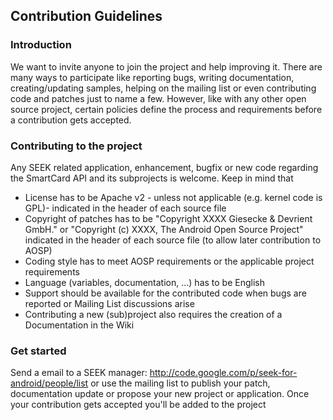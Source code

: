 ## Contribution Guidelines ##

### Introduction ###
We want to invite anyone to join the project and help improving it. There are many ways to participate like reporting bugs, writing documentation, creating/updating samples, helping on the mailing list or even contributing code and patches just to name a few.
However, like with any other open source project, certain policies define the process and requirements before a contribution gets accepted.

### Contributing to the project ###
Any SEEK related application, enhancement, bugfix or new code regarding the SmartCard API and its
subprojects is welcome.
Keep in mind that
  * License has to be Apache v2 - unless not applicable (e.g. kernel code is GPL)- indicated in the header of each source file
  * Copyright of patches has to be "Copyright XXXX Giesecke & Devrient GmbH." or "Copyright (c) XXXX, The Android Open Source Project" indicated in the header of each source file (to allow later contribution to AOSP)
  * Coding style has to meet AOSP requirements or the applicable project requirements
  * Language (variables, documentation, ...) has to be English
  * Support should be available for the contributed code when bugs are reported or Mailing List discussions arise
  * Contributing a new (sub)project also requires the creation of a Documentation in the Wiki

### Get started ###
Send a email to a SEEK manager: http://code.google.com/p/seek-for-android/people/list or use the mailing list to publish your patch, documentation update or propose your new project or application. Once your contribution gets accepted you'll be added to the project